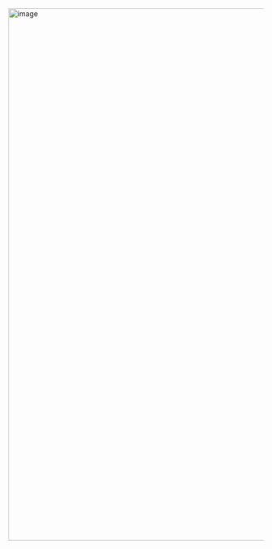 <img width="1050" alt="image" src="https://github.com/user-attachments/assets/713a4683-5491-4220-b691-5d012db24d6a" />
